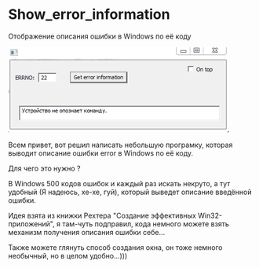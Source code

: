 ﻿# Show_error_information
 Отображение описания ошибки в Windows по её коду


![alt text](scrin.png) 

Всем привет, вот решил написать небольшую програмку, которая выводит описание ошибки error в Windows по её коду.

Для чего это нужно ?

В Windows 500 кодов ошибок и каждый раз искать некруто, а тут удобный (Я надеюсь, хе-хе, гуй), который выведет описание введённой ошибки.

Идея взята из книжки Рехтера "Создание эффективных Win32-приложений", я там-чуть подправил, кода немного можете взять механизм получения описания ошибки себе...

Также можете глянуть способ создания окна, он тоже немного необычный, но в целом удобно...)))